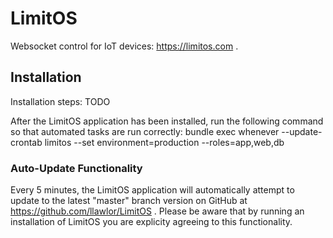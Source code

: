 # LimitOS
Websocket control for IoT devices: https://limitos.com .

## Installation

Installation steps:
TODO

After the LimitOS application has been installed, run the following command so that automated tasks are run correctly:
bundle exec whenever --update-crontab limitos --set environment=production --roles=app,web,db

### Auto-Update Functionality
Every 5 minutes, the LimitOS application will automatically attempt to update to the latest "master" branch version on GitHub at https://github.com/llawlor/LimitOS .  Please be aware that by running an installation of LimitOS you are explicity agreeing to this functionality.
